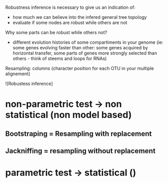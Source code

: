 Robustness inference is necessary to give us an indication of:
- how much we can believe into the infered general tree topology
- evaluate if some nodes are robust while others are not

Why some parts can be robust while others not?
- different evolution histories of some compartiments in your genome (ie: some genes
evolving faster than other: some genes acquired by horizontal transfer, some parts of genes
more strongly selected than others - think of steems and loops for RNAs)

Resampling: columns (character position for each OTU in your multiple alignement)

![Robustess inference]

# non-parametric test -> non statistical (non model based)

## Bootstraping = Resampling with replacement

## Jackniffing = resampling without replacement

# parametric test -> statistical ()
